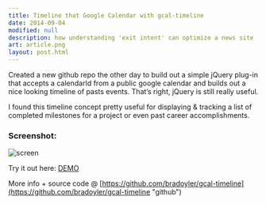 ```yaml
---
title: Timeline that Google Calendar with gcal-timeline
date: 2014-09-04
modified: null
description: how understanding 'exit intent' can optimize a news site
art: article.png
layout: post.html
---
```


Created a new github repo the other day to build out a simple jQuery plug-in that accepts a calendarId from a public google calendar and builds out a nice looking timeline of pasts events. That’s right, jQuery is still really useful.

I found this timeline concept pretty useful for displaying & tracking a list of completed milestones for a project or even past career accomplishments. 

### Screenshot:

![screen](http://68.media.tumblr.com/bbf24fecc2105559c9f6158f1054878e/tumblr_inline_ndtw0sS1ih1qzitrw.png)

Try it out here: [DEMO](http://bradoyler.github.io/gcal-timeline/example/?calendarId=37m0e27nin17l7fe8fg4rnt41c@group.calendar.google.com "demo") 

More info + source code @ [https://github.com/bradoyler/gcal-timeline](https://github.com/bradoyler/gcal-timeline "github") 
